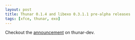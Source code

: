 ```yaml
---
layout: post
title: Thunar 0.1.4 and libexo 0.3.1.1 pre-alpha releases
tags: [xfce, thunar, exo]
---
```


Checkout the <a href="http://foo-projects.org/pipermail/thunar-dev/2005-November/001489.html">announcement</a> on thunar-dev.
